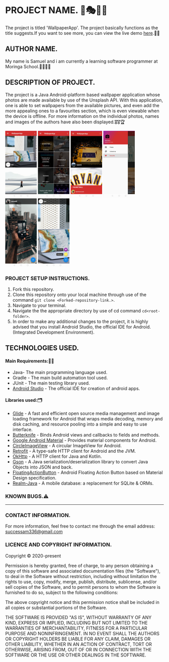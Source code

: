 # PROJECT NAME. :iphone::performing_arts::camera_flash::bookmark:
The project is titled 'WallpaperApp'. The project basically functions as the title suggests.If you want to see more, you can view the live demo [here](https://appetize.io/app/kjgf04wqzeda66zvzxe5hjn9fr?device=nexus5&scale=75&orientation=portrait&osVersion=8.1).:paw_prints::paw_prints:


## AUTHOR NAME.
My name is Samuel and i am currently a learning software programmer at Moringa School.:man_technologist::man_technologist:

## DESCRIPTION OF PROJECT.
The project is a Java Android-platform based wallpaper application whose photos are made available by use of the Unsplash API. With this application, one is able to set wallpapers from the available pictures, and even add the more appealing ones to a favourites section, which is even viewable when the device is offline.
For more information on the individual photos, names and images of the authors have also been displayed.:medal_military::medal_military::trophy:
 <p float="centre">
   <img src="pics/photos.jpg" width="100" />
   <img src="pics/collections.jpg" width="100" /> 
   <img src="pics/collectionpics.jpg" width="100" />
   <img src="pics/sidenav.jpg" width="100" />
   <img src="pics/picfull.jpg" width="100" />
   <img src="pics/picoption.jpg" width="100" /> 
 </p>

### PROJECT SETUP INSTRUCTIONS.
1. Fork this repository.
2. Clone this repository onto your local machine through use of the command `git clone <Forked-repository-link.>`. 
3. Navigate to your terminal.
4. Navigate the the appropriate directory by use of cd command `cd<root-folder>`.
5. In order to make any additional changes to the project, it is highly advised that you install Android Studio, the official IDE for Android.(Integrated Development Environment).
                                                                                                                                                                                                                                                                                                                                                                                                                                                                                                                                                                                                                                                                                                                                                                                                                                                                                                                                                                                                                                                                                                                                                                                                                                                                                                                                                                                                                                                                                                                                                                                                                                                                                                                                                   
## TECHNOLOGIES USED.
#### Main Requirements::signal_strength::high_brightness:
- Java- The main programming language used.
- Gradle - The main build automation tool used.
- JUnit - The main testing library used.
- [Android Studio](https://developer.android.com/studio) - The official IDE for creation of android apps.
#### Libraries used::card_index_dividers:
- [Glide](https://github.com/bumptech/glide) - A fast and efficient open source media management and image loading framework for Android that wraps media decoding, memory and disk caching, and resource pooling into a simple and easy to use interface.
- [Butterknife](https://github.com/JakeWharton/butterknife) - Binds Android views and callbacks to fields and methods.
- [Google Android Material](https://material.io/develop/android/docs/getting-started/) - Provides material components for Android.
- [CircleImageView](https://github.com/hdodenhof/CircleImageView) - A circular ImageView for Android.
- [Retrofit](https://github.com/square/retrofit) - A type-safe HTTP client for Android and the JVM.
- [OkHttp](https://github.com/square/okhttp) - A HTTP client for Java and Kotlin.
- [Gson](https://github.com/google/gson) - A Java serialization/deserialization library to convert Java Objects into JSON and back.
- [FloatingActionButton](https://github.com/Clans/FloatingActionButton) - Android Floating Action Button based on Material Design specification.
- [Realm-Java](https://github.com/realm/realm-java) - A mobile database: a replacement for SQLite & ORMs.

### KNOWN BUGS.:warning:
------------------------------

### CONTACT INFORMATION.
For more information, feel free to contact me through the email address: successam336@gmail.com

### LICENCE AND COPYRIGHT INFORMATION.
Copyright :copyright: 2020-present

Permission is hereby granted, free of charge, to any person obtaining a copy
of this software and associated documentation files (the "Software"), to deal
in the Software without restriction, including without limitation the rights
to use, copy, modify, merge, publish, distribute, sublicense, and/or sell
copies of the Software, and to permit persons to whom the Software is
furnished to do so, subject to the following conditions:

The above copyright notice and this permission notice shall be included in all
copies or substantial portions of the Software.

THE SOFTWARE IS PROVIDED "AS IS", WITHOUT WARRANTY OF ANY KIND, EXPRESS OR
IMPLIED, INCLUDING BUT NOT LIMITED TO THE WARRANTIES OF MERCHANTABILITY,
FITNESS FOR A PARTICULAR PURPOSE AND NONINFRINGEMENT. IN NO EVENT SHALL THE
AUTHORS OR COPYRIGHT HOLDERS BE LIABLE FOR ANY CLAIM, DAMAGES OR OTHER
LIABILITY, WHETHER IN AN ACTION OF CONTRACT, TORT OR OTHERWISE, ARISING FROM,
OUT OF OR IN CONNECTION WITH THE SOFTWARE OR THE USE OR OTHER DEALINGS IN THE
SOFTWARE.
